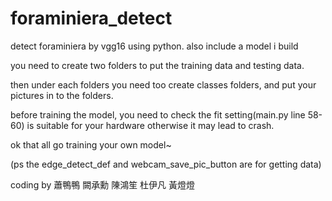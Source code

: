 # foraminiera_detect
detect foraminiera by vgg16 using python.
also include a model i build


you need to create two folders to put the training data and testing data.

then under each folders you need too create classes folders, and put your pictures in to the folders.

before training the model, you need to check the fit setting(main.py line 58-60) is suitable for your hardware otherwise it may lead to crash.

ok that all go training your own model~



(ps the edge_detect_def and webcam_save_pic_button are for getting data)
























coding by 蕭鴨鴨 闕承勳 陳鴻笙 杜伊凡 黃燈燈
